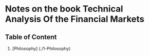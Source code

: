 # Notes on the book Technical Analysis Of the Financial Markets

## Table of Content
1. [Philosophy] (./1-Philosophy)
